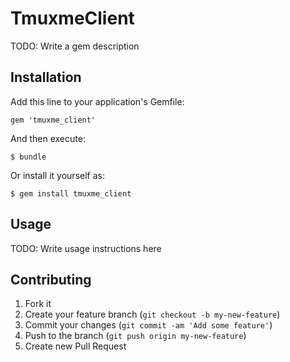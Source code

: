 # TmuxmeClient

TODO: Write a gem description

## Installation

Add this line to your application's Gemfile:

    gem 'tmuxme_client'

And then execute:

    $ bundle

Or install it yourself as:

    $ gem install tmuxme_client

## Usage

TODO: Write usage instructions here

## Contributing

1. Fork it
2. Create your feature branch (`git checkout -b my-new-feature`)
3. Commit your changes (`git commit -am 'Add some feature'`)
4. Push to the branch (`git push origin my-new-feature`)
5. Create new Pull Request
